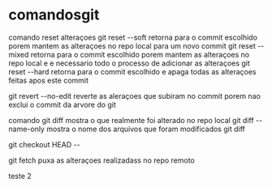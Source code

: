 # comandosgit
comando reset alteraçoes
git reset --soft <cod commit> retorna para o commit escolhido porem mantem as alteraçoes no repo local para um novo commit
git reset --mixed <cod commit> retorna para o commit escolhido porem mantem as alteraçoes no repo local e e necessario todo o processo de adicionar as alteraçoes
git reset --hard <cod commit> retorna para o commit escolhido e apaga todas as alteraçoes feitas apos este commit

git revert --no-edit <codigo do commit que sera revertido> reverte as aleraçoes que subiram no commit porem nao exclui o commit da arvore do git

comando
git diff  mostra o que realmente foi alterado no repo local
git diff --name-only mostra o nome dos arquivos que foram modificados
git diff <nome do arquivo escolhido>

git checkout HEAD -- <nome do arquivo que voltara estado original da branch>

git fetch  puxa as alteraçoes realizadass no repo remoto

teste 2

